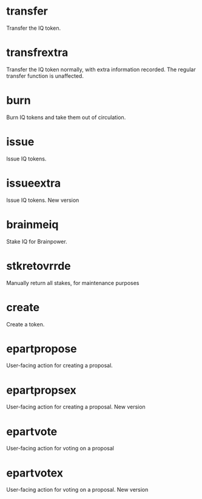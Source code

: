 <h1 class="contract">transfer</h1>
Transfer the IQ token.
<h1 class="contract">transfrextra</h1>
Transfer the IQ token normally, with extra information recorded. The regular transfer function is unaffected.
<h1 class="contract">burn</h1>
Burn IQ tokens and take them out of circulation.
<h1 class="contract">issue</h1>
Issue IQ tokens.
<h1 class="contract">issueextra</h1>
Issue IQ tokens. New version
<h1 class="contract">brainmeiq</h1>
Stake IQ for Brainpower.
<h1 class="contract">stkretovrrde</h1>
Manually return all stakes, for maintenance purposes
<h1 class="contract">create</h1>
Create a token.
<h1 class="contract">epartpropose</h1>
User-facing action for creating a proposal. 
<h1 class="contract">epartpropsex</h1>
User-facing action for creating a proposal. New version
<h1 class="contract">epartvote</h1>
User-facing action for voting on a proposal
<h1 class="contract">epartvotex</h1>
User-facing action for voting on a proposal. New version


